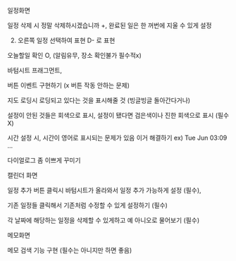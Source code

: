 
일정화면

일정 삭제 시  정말 삭제하시겠습니까 +, 완료된 일은 한 꺼번에 지울 수 있게 설정


2) 오른쪽 일정 선택하여 표현 D- 로 표현


오늘할일 확인 O, (알림유무, 장소 확인불가 필수적x)







바텀시트 프래그먼트,


버튼 이벤트 구현하기 (x 버튼 작동 안하는 문제)

지도 로딩시 로딩되고 있다는 것을 표시해줄 것 (빙글빙글 돌아간다거나)

설정이 안된 것들은 회색으로 표시, 설정이 됐다면 검은색이나 진한 회색으로 표시 (필수X)



시간 설정 시, 시간이 영어로 표시되는 문제가 있음 이거 해결하기 ex) Tue Jun 03:09 ... 

다이얼로그 좀 이쁘게 꾸미기



캘린더 화면

일정 추가 버튼 클릭시 바텀시트가 올라와서 일정 추가 가능하게 설정 (필수), 

기존 일정들 클릭해서 기존처럼 수정할 수 있게 설정하기 (필수)

각 날짜에 해당하는 일정을 삭제할 수 있게하고 예 아니오로 물어보기 (필수)





메모화면

메모 검색 기능 구현 (필수는 아니지만 하면 좋음)
